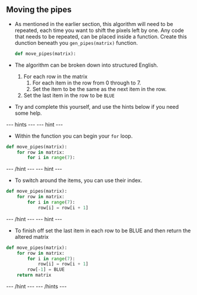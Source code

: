 ## Moving the pipes

- As mentioned in the earlier section, this algorithm will need to be repeated, each time you want to shift the pixels left by one. Any code that needs to be repeated, can be placed inside a function. Create this dunction beneath you `gen_pipes(matrix)` function.

	```python
	def move_pipes(matrix):
	```
- The algorithm can be broken down into structured English.
  1. For each row in the matrix
	 1. For each item in the row from 0 through to 7.
	 1. Set the item to be the same as the next item in the row.
  1. Set the last item in the row to be `BLUE`
  
- Try and complete this yourself, and use the hints below if you need some help.

--- hints --- --- hint ---
- Within the function you can begin your `for` loop.
```python
def move_pipes(matrix):
    for row in matrix:
	    for i in range(7):
```
--- /hint --- --- hint ---
- To switch around the items, you can use their index.
```python
def move_pipes(matrix):
    for row in matrix:
	    for i in range(7):
		    row[i] = row[i + 1]
```
--- /hint --- --- hint ---
- To finish off set the last item in each row to be BLUE and then return the altered matrix
```python
def move_pipes(matrix):
    for row in matrix:
	    for i in range(7):
		    row[i] = row[i + 1]
		row[-1] = BLUE
	return matrix
```
--- /hint --- --- /hints ---
